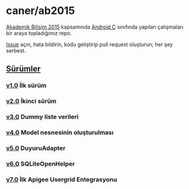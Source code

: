# caner/ab2015

[Akademik Bilişim 2015](http://ab.org.tr/ab15/) kapsamında [Android C](http://ab.org.tr/ab15/Kurs/469.html) sınıfında yapılan çalışmaları bir araya topladığımız repo.

[Issue](https://github.com/caner/ab2015/issues) açın, hata bildirin, kodu geliştirip pull request oluşturun; her şey serbest.

## [Sürümler](https://github.com/caner/ab2015/releases)
### [v1.0](https://github.com/caner/ab2015/releases/tag/v1.0) İlk sürüm
### [v2.0](https://github.com/caner/ab2015/releases/tag/v2.0) İkinci sürüm
### [v3.0](https://github.com/caner/ab2015/releases/tag/v3.0) Dummy liste verileri
### [v4.0](https://github.com/caner/ab2015/releases/tag/v4.0) Model nesnesinin oluşturulması
### [v5.0](https://github.com/caner/ab2015/releases/tag/v5.0) DuyuruAdapter
### [v6.0](https://github.com/caner/ab2015/releases/tag/v6.0) SQLiteOpenHelper
### [v7.0](https://github.com/caner/ab2015/releases/tag/v7.0) İlk Apigee Usergrid Entegrasyonu